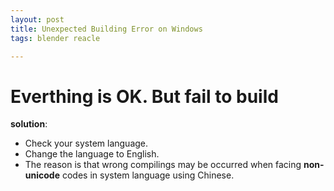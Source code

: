 ```yaml
---
layout: post
title: Unexpected Building Error on Windows
tags: blender reacle

---
```


# Everthing is OK. But fail to build
**solution**: 

* Check your system language. 
* Change the language to English.
* The reason is that wrong compilings may be occurred when facing **non-unicode** codes in system language using Chinese. 
